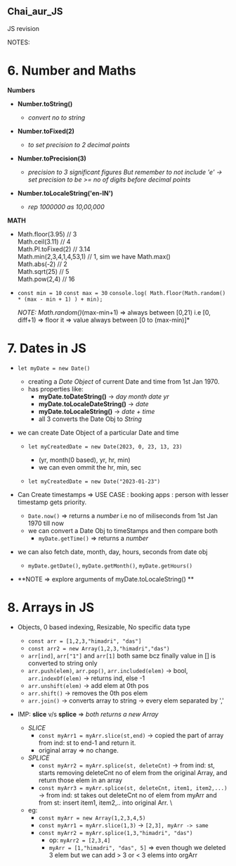 ## Chai_aur_JS
JS revision


NOTES:

# 6. Number and Maths
    
**Numbers**

- **Number.toString()** 
    - *convert no to string*

- **Number.toFixed(2)** 
    -  *to set precision to 2 decimal points*

- **Number.toPrecision(3)** 
    - *precision to 3 significant figures But remember to not include 'e' -> set precision to be >= no of digits before decimal points*

- **Number.toLocaleString('en-IN')** 
    - *rep 1000000 as 10,00,000*

**MATH**

-   Math.floor(3.95) // 3 \
    Math.ceil(3.11) // 4  \
    Math.PI.toFixed(2) // 3.14 \
    Math.min(2,3,4,1,4,53,1) // 1, sim we have Math.max() \
    Math.abs(-2) // 2 \
    Math.sqrt(25) // 5 \
    Math.pow(2,4) // 16 
    
-   `const min = 10`
    `const max = 30`
    `console.log( Math.floor(Math.random() * (max - min + 1) ) + min);`

    *NOTE: Math.random()*(max-min+1) => always between [0,21) i.e [0, diff+1) 
    => floor it => value always between [0 to (max-min)]*

# 7. Dates in JS

- `let myDate = new Date()`
    - creating a *Date Object* of current Date and time from 1st Jan 1970.
    - has properties like: 
        - **myDate.toDateString()** -> *day month date yr*
        - **myDate.toLocaleDateString()** -> *date*
        - **myDate.toLocaleString()** -> *date + time*
        - all 3 converts the Date Obj to *String*

- we can create Date Object of a particular Date and time
    - `let myCreatedDate = new Date(2023, 0, 23, 13, 23)` 
        - (yr, month(0 based), yr, hr, min) 
        - we can even ommit the hr, min, sec
    
    - `let myCreatedDate = new Date("2023-01-23")`

- Can Create timestamps => USE CASE : booking apps : person with lesser timestamp gets priority.
    - `Date.now()` => returns a *number* i.e no of miliseconds from 1st Jan 1970 till now
    - we can convert a Date Obj to timeStamps and then compare both
        - `myDate.getTime()` => returns a *number*

- we can also fetch date, month, day, hours, seconds from date obj
    - `myDate.getDate()`, `myDate.getMonth()`, `myDate.getHours()`

- **NOTE => explore arguments of myDate.toLocaleString() ** 

# 8. Arrays in JS 

- Objects, 0 based indexing, Resizable, No specific data type
    - `const arr = [1,2,3,"himadri", "das"]`
    - `const arr2 = new Array(1,2,3,"himadri","das")`
    - `arr[ind]`, `arr["1"]` and `arr[1]` both same bcz finally value in [] is converted to string only
    - `arr.push(elem)`, `arr.pop()`, `arr.included(elem)` -> bool, `arr.indexOf(elem)` -> returns ind, else -1
    - `arr.unshift(elem)` -> add elem at 0th pos
    - `arr.shift()` -> removes the 0th pos elem
    - `arr.join()` -> converts array to string -> every elem separated by ','

- IMP: **slice** v/s **splice** => *both returns a new Array*
    - *SLICE*
        - `const myArr1 = myArr.slice(st,end)` -> copied the part of array from ind: st to end-1 and return it.
        - original array => no change.
    - *SPLICE*
        - `const myArr2 = myArr.splice(st, deleteCnt)` -> from ind: st, starts removing deleteCnt no of elem from the original Array, and return those elem in an array
        - `const myArr3 = myArr.splice(st, deleteCnt, item1, item2,...)` -> from ind: st takes out deleteCnt no of elem from myArr and from st: insert item1, item2,.. into original Arr. \
    - eg: 
        - `const myArr = new Array(1,2,3,4,5)`
        - `const myArr1 = myArr.slice(1,3)` -> `[2,3], myArr -> same`
        - `const myArr2 = myArr.splice(1,3,"himadri", "das")` 
            - op: `myArr2 = [2,3,4]`
            - `myArr = [1,"himadri", "das", 5]` => even though we deleted 3 elem but we can add > 3 or < 3 elems into orgArr